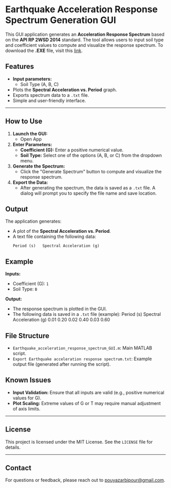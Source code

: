 # Earthquake Acceleration Response Spectrum Generation GUI

This GUI application generates an **Acceleration Response Spectrum** based on the **API RP 2WSD 2014** standard. The tool allows users to input soil type and coefficient values to compute and visualize the response spectrum.
To download the **.EXE** file, visit this [link](https://drive.google.com/file/d/1ubn1M6q3CHisTJRM_EpqJ6ysCtnPZ_i5/view?usp=sharing).
## Features

- **Input parameters:**
    - Soil Type (A, B, C)
- Plots the **Spectral Acceleration vs. Period** graph.
- Exports spectrum data to a `.txt` file.
- Simple and user-friendly interface.

---

## How to Use

1. **Launch the GUI:**
    - Open App
2.  **Enter Parameters:**
    - **Coefficient (G):** Enter a positive numerical value.
    - **Soil Type:** Select one of the options (A, B, or C) from the dropdown menu.
3.  **Generate the Spectrum:**
    - Click the "Generate Spectrum" button to compute and visualize the response spectrum.
4.  **Export the Data:**
    - After generating the spectrum, the data is saved as a `.txt` file. A dialog will prompt you to specify the file name and save location.

## Output

The application generates:

- A plot of the **Spectral Acceleration vs. Period**.
- A text file containing the following data:
    ```
    Period (s)   Spectral Acceleration (g)
    ```

## Example

**Inputs:**

- Coefficient (G): `1`
- Soil Type: `B`

**Output:**

- The response spectrum is plotted in the GUI.
-  The following data is saved in a `.txt` file (example):
Period (s) Spectral Acceleration (g)
0.01 0.20
0.02 0.40
0.03 0.60

## File Structure

- `Earthquake_acceleration_response_spectrum_GUI.m`: Main MATLAB script.
- `Export Earthquake acceleration response spectrum.txt`: Example output file (generated after running the script).

## Known Issues

- **Input Validation:** Ensure that all inputs are valid (e.g., positive numerical values for G).
- **Plot Scaling:** Extreme values of G or T may require manual adjustment of axis limits.

---

## License  
This project is licensed under the MIT License. See the `LICENSE` file for details.  

---

## Contact  
For questions or feedback, please reach out to pouyazarbipour@gmail.com.
